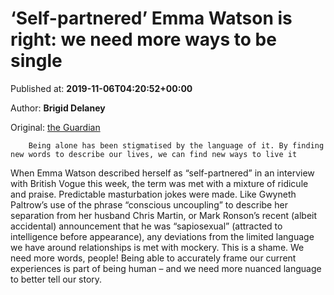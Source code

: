 
# ‘Self-partnered’ Emma Watson is right: we need more ways to be single

Published at: **2019-11-06T04:20:52+00:00**

Author: **Brigid Delaney**

Original: [the Guardian](https://www.theguardian.com/film/2019/nov/06/self-partnered-emma-watson-is-right-we-need-more-ways-to-be-single)


        Being alone has been stigmatised by the language of it. By finding new words to describe our lives, we can find new ways to live it
      
When Emma Watson described herself as “self-partnered” in an interview with British Vogue this week, the term was met with a mixture of ridicule and praise. Predictable masturbation jokes were made.
Like Gwyneth Paltrow’s use of the phrase “conscious uncoupling” to describe her separation from her husband Chris Martin, or Mark Ronson’s recent (albeit accidental) announcement that he was “sapiosexual” (attracted to intelligence before appearance), any deviations from the limited language we have around relationships is met with mockery.
This is a shame. We need more words, people! Being able to accurately frame our current experiences is part of being human – and we need more nuanced language to better tell our story.
